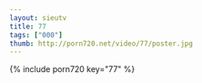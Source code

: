 ```yaml
--- 
layout: sieutv
title: 77
tags: ["000"]
thumb: http://porn720.net/video/77/poster.jpg
---
```

{% include porn720 key="77" %} 
